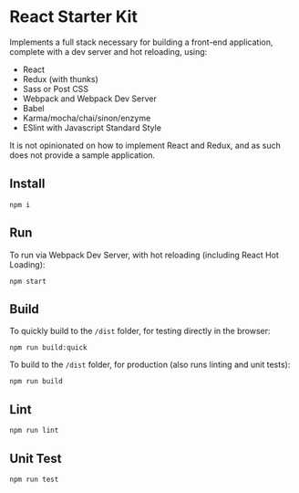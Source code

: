 # React Starter Kit
Implements a full stack necessary for building a front-end application, complete with a dev server and hot reloading, using:
* React
* Redux (with thunks)
* Sass or Post CSS
* Webpack and Webpack Dev Server
* Babel
* Karma/mocha/chai/sinon/enzyme
* ESlint with Javascript Standard Style

It is not opinionated on how to implement React and Redux, and as such does not provide a sample application.

## Install
```
npm i
```
## Run
To run via Webpack Dev Server, with hot reloading (including React Hot Loading):
```
npm start
```

## Build
To quickly build to the `/dist` folder, for testing directly in the browser:
```
npm run build:quick
```

To build to the `/dist` folder, for production (also runs linting and unit tests):
```
npm run build
```

## Lint
```
npm run lint
```

## Unit Test
```
npm run test
```
